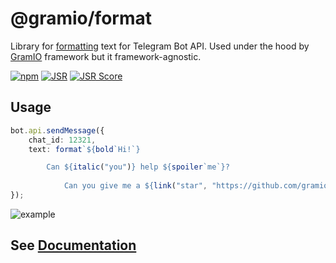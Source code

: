 # @gramio/format

Library for [formatting](https://core.telegram.org/bots/api#messageentity) text for Telegram Bot API. Used under the hood by [GramIO](https://gramio.netlify.app/) framework but it framework-agnostic.

[![npm](https://img.shields.io/npm/v/@gramio/format?logo=npm&style=flat&labelColor=000&color=3b82f6)](https://www.npmjs.org/package/@gramio/format)
[![JSR](https://jsr.io/badges/@gramio/format)](https://jsr.io/@gramio/format)
[![JSR Score](https://jsr.io/badges/@gramio/format/score)](https://jsr.io/@gramio/format)

## Usage

```ts
bot.api.sendMessage({
    chat_id: 12321,
    text: format`${bold`Hi!`}

		Can ${italic("you")} help ${spoiler`me`}?
	
			Can you give me a ${link("star", "https://github.com/gramiojs/gramio")}?`,
});
```

![example](https://gramio.netlify.app/formatting/format.png)

## See [Documentation](https://gramio.netlify.app/formatting.html)
